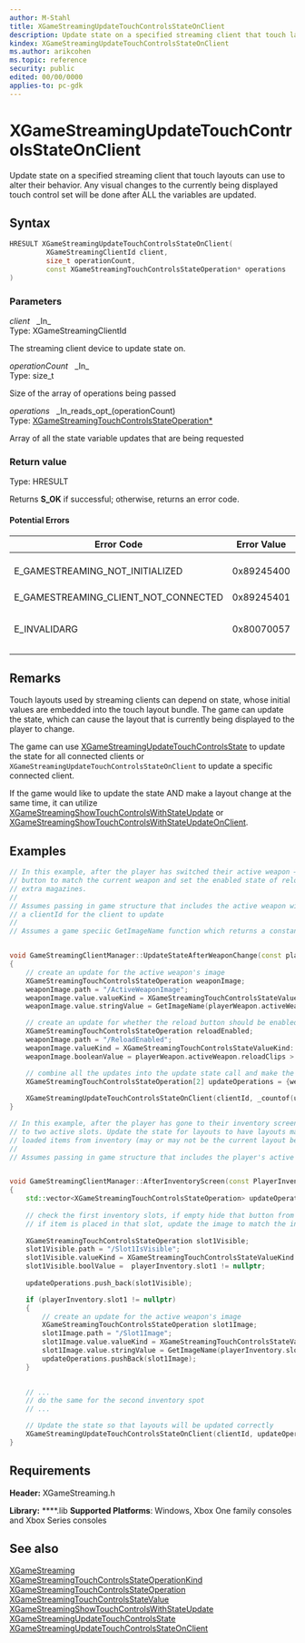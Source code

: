 ```yaml
---
author: M-Stahl
title: XGameStreamingUpdateTouchControlsStateOnClient
description: Update state on a specified streaming client that touch layouts can use to alter their behavior.
kindex: XGameStreamingUpdateTouchControlsStateOnClient
ms.author: arikcohen
ms.topic: reference
security: public
edited: 00/00/0000
applies-to: pc-gdk
---
```


# XGameStreamingUpdateTouchControlsStateOnClient  

Update state on a specified streaming client that touch layouts can use to alter their behavior. Any visual changes to the currently being displayed touch control set will be done after ALL the variables are updated.

## Syntax  
  
```cpp
HRESULT XGameStreamingUpdateTouchControlsStateOnClient(  
         XGameStreamingClientId client,  
         size_t operationCount,  
         const XGameStreamingTouchControlsStateOperation* operations  
)  
```  
  
### Parameters  
  
*client* &nbsp;&nbsp;\_In\_  
Type: XGameStreamingClientId  
  
The streaming client device to update state on.
  
*operationCount* &nbsp;&nbsp;\_In\_  
Type: size_t  
  
Size of the array of operations being passed    
  
*operations* &nbsp;&nbsp;\_In\_reads\_opt\_(operationCount)  
Type: [XGameStreamingTouchControlsStateOperation*](../structs/xgamestreamingtouchcontrolsstateoperation.md)  
  
Array of all the state variable updates that are being requested      
  
  
### Return value
Type: HRESULT
  
Returns **S_OK** if successful; otherwise, returns an error code.

#### Potential Errors

| Error Code | Error Value | Reason for Error |
| --- | --- | --- | 
| E_GAMESTREAMING_NOT_INITIALIZED | 0x89245400 | The XGameStreaming runtime has not been initialized. Call XGameStreamingInitialize before calling other APIs. |
| E_GAMESTREAMING_CLIENT_NOT_CONNECTED | 0x89245401 | The specified client is not connected. |
| E_INVALIDARG | 0x80070057  | if a specified operation does not have data that matches the data type specified in the operations XGameStreamingTouchControlsStateValueKind |   

## Remarks

Touch layouts used by streaming clients can depend on state, whose initial values are embedded into the touch layout bundle.  The game can update the state, which can cause the layout that is currently being displayed to the player to change.

The game can use [XGameStreamingUpdateTouchControlsState](xgamestreamingupdatetouchcontrolsstate.md) to update the state for all connected clients or `XGameStreamingUpdateTouchControlsStateOnClient` to update a specific connected client.

If the game would like to update the state AND make a layout change at the same time, it can utilize [XGameStreamingShowTouchControlsWithStateUpdate](xgamestreamingshowtouchcontrolswithstateupdate.md) or [XGameStreamingShowTouchControlsWithStateUpdateOnClient](xgamestreamingshowtouchcontrolswithstateupdateonclient.md).
  
## Examples

```C++
// In this example, after the player has switched their active weapon – update the image of the fire
// button to match the current weapon and set the enabled state of reload based on whether the player has
// extra magazines.  
// 
// Assumes passing in game structure that includes the active weapon with appropriate state and 
// a clientId for the client to update  
//
// Assumes a game speciic GetImageName function which returns a constant string for the specified weapoon


void GameStreamingClientManager::UpdateStateAfterWeaponChange(const playerWeapon& playerWeapon, XGameStreamingClientId clientId)
{
    // create an update for the active weapon's image
    XGameStreamingTouchControlsStateOperation weaponImage;
    weaponImage.path = "/ActiveWeaponImage";
    weaponImage.value.valueKind = XGameStreamingTouchControlsStateValueKind::String;
    weaponImage.value.stringValue = GetImageName(playerWeapon.activeWeapon.id);

    // create an update for whether the reload button should be enabled
    XGameStreamingTouchControlsStateOperation reloadEnabled;
    weaponImage.path = "/ReloadEnabled";
    weaponImage.valueKind = XGameStreamingTouchControlsStateValueKind::Bool;
    weaponImage.booleanValue = playerWeapon.activeWeapon.reloadClips > 0;

    // combine all the updates into the update state call and make the call
    XGameStreamingTouchControlsStateOperation[2] updateOperations = {weaponImage, reloadEnabled};
    
    XGameStreamingUpdateTouchControlsStateOnClient(clientId, _countof(updateOperations), updateOperations);
}
```

```c++
// In this example, after the player has gone to their inventory screen and had the ability to apply items
// to two active slots. Update the state for layouts to have layouts match the player’s current
// loaded items from inventory (may or may not be the current layout being displayed).
//
// Assumes passing in game structure that includes the player's active inventory as well as the clientId to update


void GameStreamingClientManager::AfterInventoryScreen(const PlayerInventory& playerInventory, XGameStreamingClientId clientId)
{
    std::vector<XGameStreamingTouchControlsStateOperation> updateOperations;
    
    // check the first inventory slots, if empty hide that button from the layout
    // if item is placed in that slot, update the image to match the inventory items
    
    XGameStreamingTouchControlsStateOperation slot1Visible;
    slot1Visible.path = "/Slot1IsVisible";
    slot1Visible.valueKind = XGameStreamingTouchControlsStateValueKind::Boolean;
    slot1Visible.boolValue =  playerInventory.slot1 != nullptr;
    
    updateOperations.push_back(slot1Visible);

    if (playerInventory.slot1 != nullptr) 
    {
        // create an update for the active weapon's image
        XGameStreamingTouchControlsStateOperation slot1Image;
        slot1Image.path = "/Slot1Image";
        slot1Image.value.valueKind = XGameStreamingTouchControlsStateValueKind::String;
        slot1Image.value.stringValue = GetImageName(playerInventory.slot1.id);        
        updateOperations.pushBack(slot1Image);
    }
    

    // ... 
    // do the same for the second inventory spot
    // ...

    // Update the state so that layouts will be updated correctly
    XGameStreamingUpdateTouchControlsStateOnClient(clientId, updateOperations.size(), updateOperations.data());
}

```

  
## Requirements  
  
**Header:** XGameStreaming.h
  
**Library:** ****.lib
**Supported Platforms**: Windows, Xbox One family consoles and Xbox Series consoles
  
## See also  
[XGameStreaming](../xgamestreaming_members.md#TouchAdaptation)  
[XGameStreamingTouchControlsStateOperationKind](../enums/xgamestreamingtouchcontrolsstateoperationkind.md)  
[XGameStreamingTouchControlsStateOperation](../structs/xgamestreamingtouchcontrolsstateoperation.md)  
[XGameStreamingTouchControlsStateValue](../structs/xgamestreamingtouchcontrolsstatevalue.md)  
[XGameStreamingShowTouchControlsWithStateUpdate](xgamestreamingshowtouchcontrolswithstateupdate.md)  
[XGameStreamingUpdateTouchControlsState](xgamestreamingupdatetouchcontrolsstate.md)  
[XGameStreamingUpdateTouchControlsStateOnClient](xgamestreamingupdatetouchcontrolsstateonclient.md)    